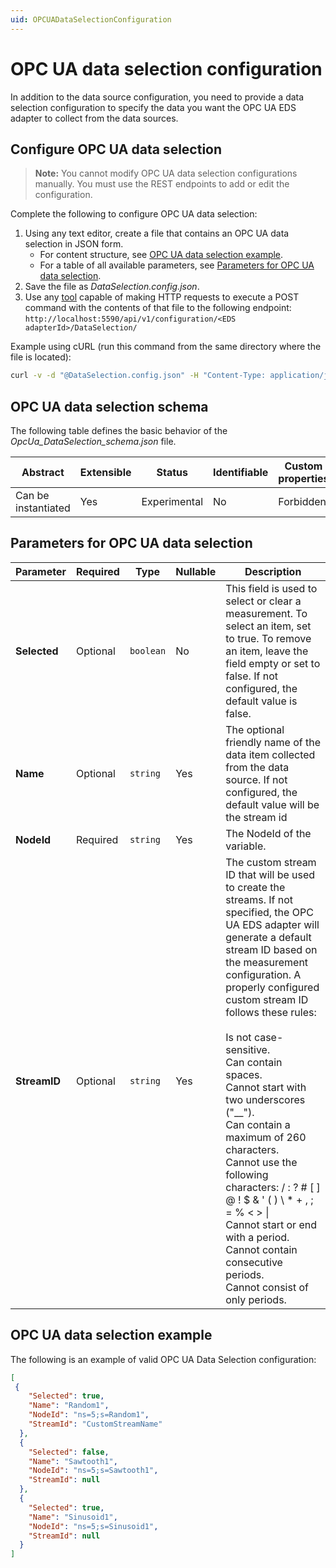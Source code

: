 ```yaml
---
uid: OPCUADataSelectionConfiguration
---
```


# OPC UA data selection configuration

In addition to the data source configuration, you need to provide a data selection configuration to specify the data you want the OPC UA EDS adapter to collect from the data sources.

## Configure OPC UA data selection

> **Note:** You cannot modify OPC UA data selection configurations manually. You must use the REST endpoints to add or edit the configuration.

Complete the following to configure OPC UA data selection:

1. Using any text editor, create a file that contains an OPC UA data selection in JSON form.
    - For content structure, see [OPC UA data selection example](#opc-ua-data-selection-example).
    - For a table of all available parameters, see [Parameters for OPC UA data selection](#parameters-for-opc-ua-data-selection).
2. Save the file as _DataSelection.config.json_.
3. Use any [tool](xref:managementTools) capable of making HTTP requests to execute a POST command with the contents of that file to the following endpoint: `http://localhost:5590/api/v1/configuration/<EDS adapterId>/DataSelection/`

Example using cURL (run this command from the same directory where the file is located):

```bash
curl -v -d "@DataSelection.config.json" -H "Content-Type: application/json" -X POST "http://localhost:5590/api/v1/configuration/<EDS adapterId>/DataSelection"
```

## OPC UA data selection schema

The following table defines the basic behavior of the _OpcUa_DataSelection_schema.json_ file.

| Abstract            | Extensible | Status       | Identifiable | Custom properties | Additional properties |
| ------------------- | ---------- | ------------ | ------------ | ----------------- | --------------------- |
| Can be instantiated | Yes        | Experimental | No           | Forbidden         | Forbidden             |

## Parameters for OPC UA data selection

| Parameter     | Required | Type | Nullable | Description |
|---------------|----------|------|----------|-------------|
| **Selected** | Optional | `boolean` | No | This field is used to select or clear a measurement. To select an item, set to true. To remove an item, leave the field empty or set to false.  If not configured, the default value is false.|
| **Name**      | Optional | `string` | Yes |The optional friendly name of the data item collected from the data source. If not configured, the default value will be the stream id |
| **NodeId**    | Required | `string` | Yes | The NodeId of the variable. |
| **StreamID** | Optional | `string` | Yes | The custom stream ID that will be used to create the streams. If not specified, the OPC UA EDS adapter will generate a default stream ID based on the measurement configuration. A properly configured custom stream ID follows these rules:<br><br>Is not case-sensitive.<br>Can contain spaces.<br>Cannot start with two underscores ("__").<br>Can contain a maximum of 260 characters.<br>Cannot use the following characters: / : ? # [ ] @ ! $ & ' ( ) \ * + , ; = % < > &#124;<br>Cannot start or end with a period.<br>Cannot contain consecutive periods.<br>Cannot consist of only periods.

## OPC UA data selection example

The following is an example of valid OPC UA Data Selection configuration:

```json
[
 {
    "Selected": true,
    "Name": "Random1",
    "NodeId": "ns=5;s=Random1",
    "StreamId": "CustomStreamName"
  },
  {
    "Selected": false,
    "Name": "Sawtooth1",
    "NodeId": "ns=5;s=Sawtooth1",
    "StreamId": null
  },
  {
    "Selected": true,
    "Name": "Sinusoid1",
    "NodeId": "ns=5;s=Sinusoid1",
    "StreamId": null
  }
]
```
